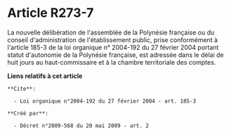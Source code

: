 # Article R273-7

La nouvelle délibération de l'assemblée de la Polynésie française ou du conseil d'administration de l'établissement public,
prise conformément à l'article 185-3 de la loi organique n° 2004-192 du 27 février 2004 portant statut d'autonomie de la
Polynésie française, est adressée dans le délai de huit jours au haut-commissaire et à la chambre territoriale des comptes.

**Liens relatifs à cet article**

	**Cite**:

	  - Loi organique n°2004-192 du 27 février 2004 - art. 185-3

	**Créé par**:

	  - Décret n°2009-568 du 20 mai 2009 - art. 2
